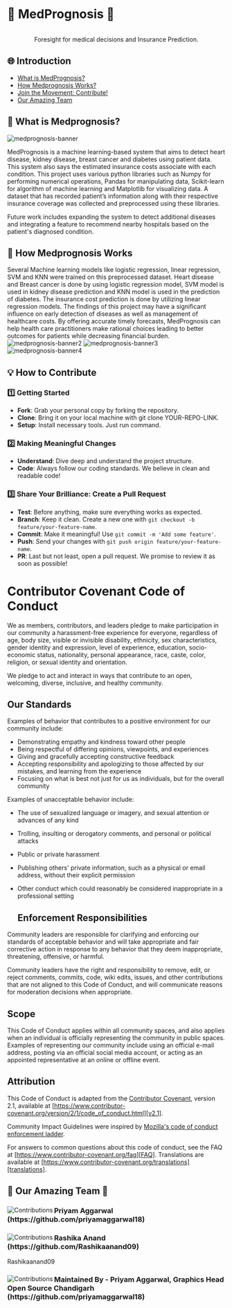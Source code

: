 # 🏥 MedPrognosis 🏥 </h1>

<div style="display: flex; justify-content: center"/>
</div>

<p style = "text-align: center"> 
Foresight for medical decisions and Insurance Prediction.
</p>

## 🌐 Introduction
- [What is MedPrognosis?](#%F0%9F%A4%96-what-is-medprognosis%3F)
- [How Medprognosis Works?](#%F0%9F%9A%80-how-medprognosis-works)
- [Join the Movement: Contribute!](#%F0%9F%92%A1-how-to-contribute)
- [Our Amazing Team](#%F0%9F%99%8C-our-amazing-team-%F0%9F%99%8C)

## 🤖 What is Medprognosis?

![medprognosis-banner](1_webpage.png)

MedPrognosis is a machine learning-based system that aims to detect heart disease, kidney disease, breast cancer and diabetes using patient data. This system also says the estimated insurance costs associate with each condition. This project uses various python libraries such as Numpy for performing numerical operations, Pandas for manipulating data, Scikit-learn for algorithm of machine learning and Matplotlib for visualizing data. A dataset that has recorded patient’s information along with their respective insurance coverage was collected and preprocessed using these libraries.

Future work includes expanding the system to detect additional diseases and integrating a feature to recommend nearby hospitals based on the patient's diagnosed condition.


## 🚀 How Medprognosis Works

Several Machine learning models like logistic regression, linear regression, SVM and KNN were trained on this preprocessed dataset. Heart disease and Breast cancer is done by using logistic regression model, SVM model is used in kidney disease prediction and KNN model is used in the prediction of diabetes.  The insurance cost prediction is done by utilizing linear regression models. The findings of this project may have a significant influence on early detection of diseases as well as management of healthcare costs. By offering accurate timely forecasts, MedPrognosis can help health care practitioners make rational choices leading to better outcomes for patients while decreasing financial burden.
![medprognosis-banner2](2_webpage.png)
![medprognosis-banner3](3_webpage.png)
![medprognosis-banner4](4_webpage.png)

## 💡 How to Contribute

  ### 1️⃣ Getting Started

  - **Fork**: Grab your personal copy by forking the repository.
  - **Clone**: Bring it on your local machine with git clone YOUR-REPO-LINK.
  - **Setup**: Install necessary tools. Just run command.

  ### 2️⃣ Making Meaningful Changes

  - **Understand**: Dive deep and understand the project structure.
  - **Code**: Always follow our coding standards. We believe in clean and readable code!

  ### 3️⃣ Share Your Brilliance: Create a Pull Request

  - **Test**: Before anything, make sure everything works as expected.
  - **Branch**: Keep it clean. Create a new one with `git checkout -b feature/your-feature-name`.
  - **Commit**: Make it meaningful! Use `git commit -m 'Add some feature'`.
  - **Push**: Send your changes with `git push origin feature/your-feature-name`.
  - **PR**: Last but not least, open a pull request. We promise to review it as soon as possible!

# Contributor Covenant Code of Conduct


We as members, contributors, and leaders pledge to make participation in our
community a harassment-free experience for everyone, regardless of age, body
size, visible or invisible disability, ethnicity, sex characteristics, gender
identity and expression, level of experience, education, socio-economic status,
nationality, personal appearance, race, caste, color, religion, or sexual
identity and orientation.

We pledge to act and interact in ways that contribute to an open, welcoming,
diverse, inclusive, and healthy community.

## Our Standards

Examples of behavior that contributes to a positive environment for our
community include:

- Demonstrating empathy and kindness toward other people
- Being respectful of differing opinions, viewpoints, and experiences
- Giving and gracefully accepting constructive feedback
- Accepting responsibility and apologizing to those affected by our mistakes,
  and learning from the experience
- Focusing on what is best not just for us as individuals, but for the overall
  community

Examples of unacceptable behavior include:

- The use of sexualized language or imagery, and sexual attention or advances of
  any kind
- Trolling, insulting or derogatory comments, and personal or political attacks
- Public or private harassment
- Publishing others' private information, such as a physical or email address,
  without their explicit permission
- Other conduct which could reasonably be considered inappropriate in a
  professional setting

  ## Enforcement Responsibilities

Community leaders are responsible for clarifying and enforcing our standards of
acceptable behavior and will take appropriate and fair corrective action in
response to any behavior that they deem inappropriate, threatening, offensive,
or harmful.

Community leaders have the right and responsibility to remove, edit, or reject
comments, commits, code, wiki edits, issues, and other contributions that are
not aligned to this Code of Conduct, and will communicate reasons for moderation
decisions when appropriate.

## Scope

This Code of Conduct applies within all community spaces, and also applies when
an individual is officially representing the community in public spaces.
Examples of representing our community include using an official e-mail address,
posting via an official social media account, or acting as an appointed
representative at an online or offline event.

## Attribution

This Code of Conduct is adapted from the [Contributor Covenant][homepage],
version 2.1, available at
[https://www.contributor-covenant.org/version/2/1/code_of_conduct.html][v2.1].

Community Impact Guidelines were inspired by
[Mozilla's code of conduct enforcement ladder][Mozilla CoC].

For answers to common questions about this code of conduct, see the FAQ at
[https://www.contributor-covenant.org/faq][FAQ]. Translations are available at
[https://www.contributor-covenant.org/translations][translations].

[homepage]: https://www.contributor-covenant.org
[v2.1]: https://www.contributor-covenant.org/version/2/1/code_of_conduct.html
[Mozilla CoC]: https://github.com/mozilla/diversity
[FAQ]: https://www.contributor-covenant.org/faq
[translations]: https://www.contributor-covenant.org/translations

## 🙌 Our Amazing Team 🙌

<div align="left">
  <img src="https://contrib.rocks/image?repo=priyamaggarwal18/Medprognosis_app" alt="Contributions" align="left">
  <h3 align="left">Priyam Aggarwal (https://github.com/priyamaggarwal18)</h3>
</div>
<div align="left">
  <img src="https://contrib.rocks/image?repo=Rashikaanand09/Medprognosis_app" alt="Contributions" align="left">
  <h3 align="left">Rashika Anand (https://github.com/Rashikaanand09)</h3>
</div>
Rashikaanand09

<div align="left">
  <img src="https://contrib.rocks/image?repo=priyamaggarwal18/Game_Hub1" alt="Contributions" align="left">
  <h3 align="left">Maintained By - Priyam Aggarwal, Graphics Head Open Source Chandigarh (https://github.com/priyamaggarwal18)</h3>
</div>
